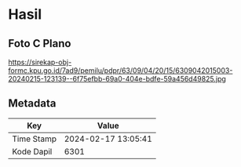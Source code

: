 # Hasil

## Foto C Plano

https://sirekap-obj-formc.kpu.go.id/7ad9/pemilu/pdpr/63/09/04/20/15/6309042015003-20240215-123139--6f75efbb-69a0-404e-bdfe-59a456d49825.jpg


## Metadata

| Key        | Value               |
| ---------- | ------------------- |
| Time Stamp | 2024-02-17 13:05:41 |
| Kode Dapil | 6301                |




